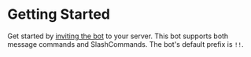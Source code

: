 # Getting Started

Get started by [inviting the bot](https://guntxjakka.me/rankbot) to your server. This bot supports both message commands and SlashCommands. The bot's default prefix is `!!`.

